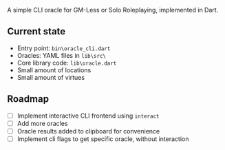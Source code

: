 A simple CLI oracle for GM-Less or Solo Roleplaying, implemented in Dart.

## Current state

* Entry point: `bin\oracle_cli.dart`
* Oracles: YAML files in `lib\src\`
* Core library code: `lib\oracle.dart`
* Small amount of locations
* Small amount of virtues

## Roadmap

- [ ] Implement interactive CLI frontend using `interact`
- [ ] Add more oracles
- [ ] Oracle results added to clipboard for convenience
- [ ] Implement cli flags to get specific oracle, without interaction
